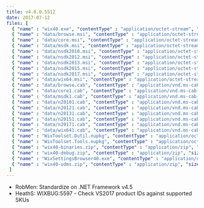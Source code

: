 ```yaml
---
title: v4.0.0.5512
date: 2017-07-12
files: [
  { "name" : "wix40.exe", "contentType" : "application/octet-stream", "size" : 1171892, "title" : "WiX v4.0 Toolset install.", "promoted" : true },
  { "name" : "data/browse.msi", "contentType" : "application/octet-stream", "size" : 344064 },
  { "name" : "data/core.msi", "contentType" : "application/octet-stream", "size" : 319488 },
  { "name" : "data/msdk.msi", "contentType" : "application/octet-stream", "size" : 53248 },
  { "name" : "data/nsdk2010.msi", "contentType" : "application/octet-stream", "size" : 45056 },
  { "name" : "data/nsdk2012.msi", "contentType" : "application/octet-stream", "size" : 45056 },
  { "name" : "data/nsdk2013.msi", "contentType" : "application/octet-stream", "size" : 45056 },
  { "name" : "data/nsdk2015.msi", "contentType" : "application/octet-stream", "size" : 45056 },
  { "name" : "data/nsdk2017.msi", "contentType" : "application/octet-stream", "size" : 45056 },
  { "name" : "data/wix64.msi", "contentType" : "application/octet-stream", "size" : 32768 },
  { "name" : "data/browse.cab", "contentType" : "application/vnd.ms-cab-compressed", "size" : 914141 },
  { "name" : "data/core1.cab", "contentType" : "application/vnd.ms-cab-compressed", "size" : 8315544 },
  { "name" : "data/msdk1.cab", "contentType" : "application/vnd.ms-cab-compressed", "size" : 2167001 },
  { "name" : "data/n20101.cab", "contentType" : "application/vnd.ms-cab-compressed", "size" : 2507163 },
  { "name" : "data/n20121.cab", "contentType" : "application/vnd.ms-cab-compressed", "size" : 2985783 },
  { "name" : "data/n20131.cab", "contentType" : "application/vnd.ms-cab-compressed", "size" : 2984271 },
  { "name" : "data/n20151.cab", "contentType" : "application/vnd.ms-cab-compressed", "size" : 3285865 },
  { "name" : "data/n20171.cab", "contentType" : "application/vnd.ms-cab-compressed", "size" : 3281487 },
  { "name" : "data/wix641.cab", "contentType" : "application/vnd.ms-cab-compressed", "size" : 583 },
  { "name" : "WixToolset.Dutil.nupkg", "contentType" : "application/octet-stream", "size" : 11758942 },
  { "name" : "WixToolset.Tools.nupkg", "contentType" : "application/octet-stream", "size" : 6563125 },
  { "name" : "wix40-binaries.zip", "contentType" : "application/zip", "size" : 36158770, "title" : "WiX v4.0 binaries for situations where install cannot be used.", "protected" : true },
  { "name" : "wix40-debug.zip", "contentType" : "application/zip", "size" : 57451430, "title" : "WiX v4.0 source and symbols for debugging purposes.", "protected" : true },
  { "name" : "WixSettingsBrowser40.exe", "contentType" : "application/octet-stream", "size" : 2031611, "title" : "WiX v4.0 Toolset settings engine plus browser.", "protected" : true },
  { "name" : "wix40-udms.zip", "contentType" : "application/zip", "size" : 67652, "title" : "WiX v4.0 settings definitions.", "protected" : true }
 ]
---
```


* RobMen: Standardize on .NET Framework v4.5
* HeathS: WIXBUG:5597 - Check VS2017 product IDs against supported SKUs
